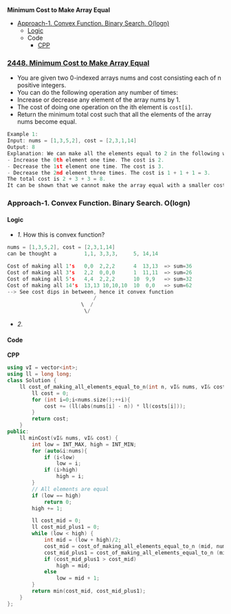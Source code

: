 **Minimum Cost to Make Array Equal**
- [Approach-1. Convex Function. Binary Search. O(logn)](#a1)
  - [Logic](#l)
  - Code
    - [CPP](#cpp)

### [2448. Minimum Cost to Make Array Equal](https://leetcode.com/problems/minimum-cost-to-make-array-equal/description/)
- You are given two 0-indexed arrays nums and cost consisting each of n positive integers.
- You can do the following operation any number of times:
- Increase or decrease any element of the array nums by 1.
- The cost of doing one operation on the ith element is `cost[i]`.
- Return the minimum total cost such that all the elements of the array nums become equal.
```c
Example 1:
Input: nums = [1,3,5,2], cost = [2,3,1,14]
Output: 8
Explanation: We can make all the elements equal to 2 in the following way:
- Increase the 0th element one time. The cost is 2.
- Decrease the 1st element one time. The cost is 3.
- Decrease the 2nd element three times. The cost is 1 + 1 + 1 = 3.
The total cost is 2 + 3 + 3 = 8.
It can be shown that we cannot make the array equal with a smaller cost.
```

<a name=a1></a>
### Approach-1. Convex Function. Binary Search. O(logn)
#### Logic
- _1._ How this is convex function?
```c
nums = [1,3,5,2], cost = [2,3,1,14]
can be thought a         1,1, 3,3,3,     5, 14,14

Cost of making all 1's   0,0  2,2,2      4  13,13  => sum=36
Cost of making all 3's   2,2  0,0,0      1  11,11  => sum=26
Cost of making all 5's   4,4  2,2,2      10  9,9   => sum=32
Cost of making all 14's  13,13 10,10,10  10  0,0   => sum=62
--> See cost dips in between, hence it convex function
                            /
                        \  /
                         \/

```
- _2._ 

#### Code
<a name=cpp></a>
**CPP**
```cpp
using vI = vector<int>;
using ll = long long;
class Solution {
    ll cost_of_making_all_elements_equal_to_n(int n, vI& nums, vI& costs) {
        ll cost = 0;
        for (int i=0;i<nums.size();++i){
            cost += (ll(abs(nums[i] - n)) * ll(costs[i]));
        }
        return cost;
    }
public:
    ll minCost(vI& nums, vI& cost) {
        int low = INT_MAX, high = INT_MIN;
        for (auto&i:nums){
            if (i<low)
                low = i;
            if (i>high)
                high = i;
        }
        // All elements are equal
        if (low == high)
            return 0;
        high += 1;

        ll cost_mid = 0;
        ll cost_mid_plus1 = 0;
        while (low < high) {
            int mid = (low + high)/2;
            cost_mid = cost_of_making_all_elements_equal_to_n (mid, nums, cost);
            cost_mid_plus1 = cost_of_making_all_elements_equal_to_n (mid+1, nums, cost);
            if (cost_mid_plus1 > cost_mid)
                high = mid;
            else
                low = mid + 1;
        }
        return min(cost_mid, cost_mid_plus1);
    }
};
```
